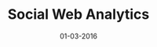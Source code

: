 ---
title: "Social Web Analytics"
collection: teaching
type: "Lecture"
permalink: 
venue: "Western Sydney University, School of Computing, Engineering and Mathematics"
date: 01-03-2016
location: "Sydney, Australia"
---